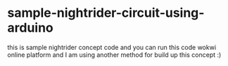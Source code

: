 # sample-nightrider-circuit-using-arduino

this is sample nightrider concept code and you can run this code wokwi online platform and I am using another method for build up this concept :)
